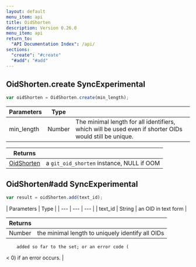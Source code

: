 ```yaml
---
layout: default
menu_item: api
title: OidShorten
description: Version 0.26.0
menu_item: api
return_to:
  "API Documentation Index": /api/
sections:
  "create": "#create"
  "#add": "#add"
---
```


## <a name="create"></a><span>OidShorten.</span>create <span class="tags"><span class="sync">Sync</span><span class="experimental">Experimental</span></span>

```js
var oidShorten = OidShorten.create(min_length);
```

| Parameters | Type |   |
| --- | --- | --- |
| min_length | Number | The minimal length for all identifiers, which will be used even if shorter OIDs would still be unique. |

| Returns |  |
| --- | --- |
| [OidShorten](/api/oid_shorten/) |  a `git_oid_shorten` instance, NULL if OOM |

## <a name="add"></a><span>OidShorten#</span>add <span class="tags"><span class="sync">Sync</span><span class="experimental">Experimental</span></span>

```js
var result = oidShorten.add(text_id);
```

| Parameters | Type |
| --- | --- | --- |
| text_id | String | an OID in text form |

| Returns |  |
| --- | --- |
| Number |  the minimal length to uniquely identify all OIDs
		added so far to the set; or an error code (
<
0) if an
		error occurs. |

